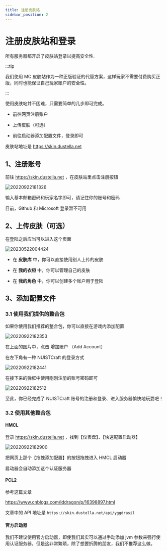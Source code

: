 ```yaml
---
title: 注册皮肤站
sidebar_position: 2
---
```


# 注册皮肤站和登录

所有服务器都开启了皮肤站登录以提高安全性.

:::tip

我们使用 MC 皮肤站作为一种正版验证的代替方案，这样玩家不需要付费购买正版，同时也能保证自己玩家账户的安全性。

:::

使用皮肤站并不困难，只需要简单的几步即可完成。

- 前往网页注册账户

- 上传皮肤（可选）

- 前往启动器添加配置文件，登录即可

皮肤站地址是 https://skin.dustella.net

## 1、注册账号

前往 https://skin.dustella.net ，在皮肤站里点击注册按钮

![20220922181326](https://img-cdn.dustella.net/markdown/20220922181326.png)

输入基本邮箱密码和玩家名字即可，请记住你的账号和密码

目前，Github 和 Microsoft 登录暂不可用

## 2、上传皮肤（可选）

在登陆之后应当可以进入这个页面

![20230522004424](https://img-cdn.dustella.net/markdown/20230522004424.png)

- 在 **皮肤库** 中，你可以直接使用别人上传的皮肤

- 在 **我的衣柜** 中，你可以管理自己的皮肤

- 在 **我的角色** 中，你可以创建多个账户用于登陆

## 3、添加配置文件

### 3.1 使用我们提供的整合包

如果你使用我们推荐的整合包，你可以直接在游戏内添加配置

![20220922182353](https://img-cdn.dustella.net/markdown/20220922182353.png)

在上面的图片中，点击 增加账户 （Add Account）

在左下角有一种 NUISTCraft 的登录方式

![20220922182441](https://img-cdn.dustella.net/markdown/20220922182441.png)

在接下来的弹框中使用刚刚注册的账号密码即可

![20220922182512](https://img-cdn.dustella.net/markdown/20220922182512.png)

至此，你已经完成了 NUISTCraft 账号的注册和登录、进入服务器愉快地玩耍吧！

### 3.2 使用其他整合包

#### HMCL

登录 https://skin.dustella.net ，找到【仪表盘】、【快速配置启动器】

![20220922182900](https://img-cdn.dustella.net/markdown/20220922182900.png)

把网页上那个【拖拽添加配置】的按钮拖拽进入 HMCL 启动器

启动器会自动添加这个认证服务器

#### PCL2

参考这篇文章

https://www.cnblogs.com/lddragon/p/16398897.html

文章中的 API 地址是 `https://skin.dustella.net/api/yggdrasil`

#### 官方启动器

我们不建议使用官方启动器，即使我们其实可以通过手动添加 jvm 参数来强行使用认证服务器，但是这非常繁琐，除了想要折腾的朋友，我们不推荐这么做。
